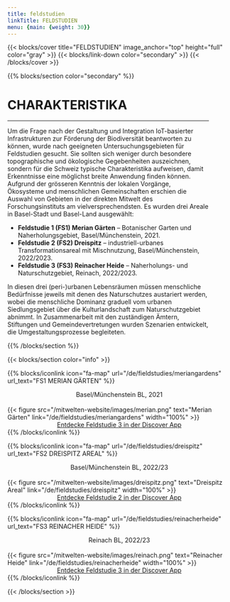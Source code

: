 ```yaml
---
title: feldstudien
linkTitle: FELDSTUDIEN
menu: {main: {weight: 30}}
---
```


{{< blocks/cover title="FELDSTUDIEN" image_anchor="top" height="full" color="gray" >}}
{{< blocks/link-down color="secondary" >}}
{{< /blocks/cover >}}



<!-- New Section -->

{{% blocks/section color="secondary" %}}

<div class="mx-auto" style="width: 90%">
  <h1 class="text-center">CHARAKTERISTIKA</h1>

----

Um die Frage nach der Gestaltung und Integration IoT-basierter Infrastrukturen zur Förderung der Biodiversität beantworten zu können, wurde nach geeigneten Untersuchungsgebieten für Feldstudien gesucht. Sie sollten sich weniger durch besondere topographische und ökologische Gegebenheiten auszeichnen, sondern für die Schweiz typische Charakteristika aufweisen, damit Erkenntnisse eine möglichst breite Anwendung finden können. Aufgrund der grösseren Kenntnis der lokalen Vorgänge, Ökosysteme und menschlichen Gemeinschaften erschien die Auswahl von Gebieten in der direkten Mitwelt des Forschungsinstituts am vielversprechendsten. Es wurden drei Areale in Basel-Stadt und Basel-Land ausgewählt:

- __Feldstudie 1 (FS1) Merian Gärten__ – Botanischer Garten und Naherholungsgebiet, Basel/Münchenstein, 2021.
- __Feldstudie 2 (FS2)  Dreispitz__ – industriell-urbanes Transformationsareal mit Mischnutzung, Basel/Münchenstein, 2022/2023.
- __Feldstudie 3 (FS3) Reinacher Heide__ – Naherholungs- und Naturschutzgebiet, Reinach, 2022/2023.

In diesen drei (peri-)urbanen Lebensräumen müssen menschliche Bedürfnisse jeweils mit denen des Naturschutzes austariert werden, wobei die menschliche Dominanz graduell vom urbanen Siedlungsgebiet über die Kulturlandschaft zum Naturschutzgebiet abnimmt. In Zusammenarbeit mit den zuständigen Ämtern, Stiftungen und Gemeindevertretungen wurden Szenarien entwickelt, die Umgestaltungsprozesse begleiteten.

</div>

{{% /blocks/section %}}



<!-- New Section -->

{{< blocks/section color="info" >}}

<div class="container">
  <div class="row justify-content-evenly">
  
  {{% blocks/iconlink icon="fa-map" url="/de/fieldstudies/meriangardens" url_text="FS1 MERIAN GÄRTEN" %}}
  <center>Basel/Münchenstein BL, 2021</center>
  <br>
  {{< figure src="/mitwelten-website/images/merian.png" text="Merian Gärten" link="/de/fieldstudies/meriangardens" width="100%" >}}
  <center><a href="https://discover.mitwelten.org/app/?start=2020-01-08T11:59:43&end=2024-08-28T11:59:43&lat=47.53582777093257&lon=7.616186413196093&zoom=16.60514072279761&tags=FS1">Entdecke Feldstudie 3 in der Discover App</a></center>
  {{% /blocks/iconlink %}}
  
  {{% blocks/iconlink icon="fa-map" url="/de/fieldstudies/dreispitz" url_text="FS2 DREISPITZ AREAL" %}}
  <center>Basel/Münchenstein BL, 2022/23</center>
  <br>
  {{< figure src="/mitwelten-website/images/dreispitz.png" text="Dreispitz Areal" link="/de/fieldstudies/dreispitz" width="100%" >}}
  <center><a href="https://discover.mitwelten.org/app/?start=2020-01-08T11:59:43&end=2024-08-28T11:59:43&lat=47.52904923086514&lon=7.610367270830683&zoom=14.23254752794276&tags=FS2">Entdecke Feldstudie 2 in der Discover App</a></center>
  {{% /blocks/iconlink %}}

  {{% blocks/iconlink icon="fa-map" url="/de/fieldstudies/reinacherheide" url_text="FS3 REINACHER HEIDE" %}}
  <center>Reinach BL, 2022/23</center>
  <br>
  {{< figure src="/mitwelten-website/images/reinach.png" text="Reinacher Heide" link="/de/fieldstudies/reinacherheide" width="100%" >}}
  <center><a href="https://discover.mitwelten.org/app/?start=2020-01-08T11:59:43&end=2024-08-28T11:59:43&lat=47.49836360642701&lon=7.6086860341211935&zoom=15.76745247205724&tags=FS3">Entdecke Feldstudie 3 in der Discover App</a></center>
  {{% /blocks/iconlink %}}

</div>
</div>

{{< /blocks/section >}}
